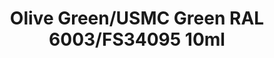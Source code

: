 ---
layout: product
title: "Olive Green/USMC Green RAL 6003/FS34095 10ml"
price: "330" 
desc: "Acrylic Laquer 10mL"
img_path: "/assets/img/RC209.webp"
brand: "AK "
available: true
special_offer: false
new: false
soon: false
cat: "020000"
subcat: "020200"
subsubcat: "020201"
sifra: "RC209"
popular: false
spec: true
---
